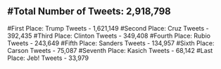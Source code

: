 #Total Number of Tweets: 2,918,798 
---
#First Place: Trump Tweets - 1,621,149
#Second Place: Cruz Tweets - 392,435
#Third Place: Clinton Tweets - 349,408
#Fourth Place: Rubio Tweets - 243,649
#Fifth Place: Sanders Tweets - 134,957
#Sixth Place: Carson Tweets - 75,087
#Seventh Place: Kasich Tweets - 68,142
#Last Place: Jeb! Tweets - 33,979
